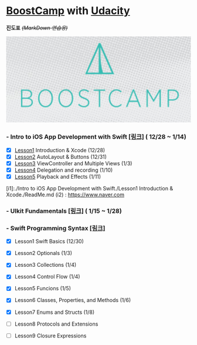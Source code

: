 # [BoostCamp](http://boostcamp.connect.or.kr) with [Udacity](https://www.udacity.com)
**진도표**  ~~*(MarkDown 연습용)*~~


![BoostCamp Logo](./bc_img.png)

### - Intro to iOS App Development with Swift [[링크]](https://www.udacity.com/course/intro-to-ios-app-development-with-swift--ud585) ( 12/28 ~ 1/14)

- [x] [Lesson1](i1) Introduction & Xcode (12/28) 
- [x] [Lesson2](i2) AutoLayout & Buttons (12/31)
- [x] [Lesson3](i3) ViewController and Multiple Views (1/3)
- [x] [Lesson4](i4) Delegation and recording (1/10)
- [x] [Lesson5](i5) Playback and Effects (1/11)

[i1]:./Intro to iOS App Development with Swift./Lesson1 Introduction & Xcode./ReadMe.md
(i2) : https://www.naver.com

### - UIkit Fundamentals [[링크]](https://www.udacity.com/course/uikit-fundamentals--ud788) ( 1/15 ~ 1/28)

### - Swift Programming Syntax [[링크]](https://www.udacity.com/course/learn-swift-programming-syntax--ud902)

- [x] Lesson1 Swift Basics (12/30)
- [x] Lesson2 Optionals (1/3)
- [x] Lesson3 Collections (1/4)
- [x] Lesson4 Control Flow (1/4)
- [x] Lesson5 Funcions (1/5)
- [x] Lesson6 Classes, Properties, and Methods (1/6)
- [x] Lesson7 Enums and Structs (1/8)
- [ ] Lesson8 Protocols and Extensions
- [ ] Lesson9 Closure Expressions

